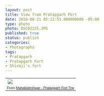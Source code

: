 ```yaml
---
layout: post
title: View from Pratapgarh Fort
date: 2010-08-21 05:12:53.000000000 -05:00
type: photo
photo: DSC02225.JPG
published: true
status: publish
categories:
- Photographs
tags:
- Pratapgarh
- Pratapgarh Fort
- Shivaji's fort
---
```

<table style="width:auto;">
<tr>
<td><img src="{{ site.url }}/assets/images/DSC02225.JPG" /></td>
</tr>
<tr>
<td style="font-family:arial,sans-serif;font-size:11px;text-align:right;">From <a href="http://picasaweb.google.com/palakmathur/MahabaleshwarPratapgarhFortTrip?feat=embedwebsite">Mahabaleshwar - Pratapgarh Fort Trip</a></td>
</tr>
</table>
